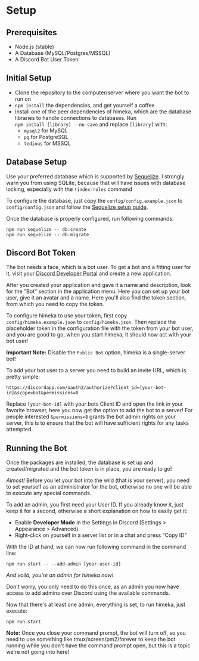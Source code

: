 # Setup

## Prerequisites

- Node.js (stable)
- A Database (MySQL/Postgres/MSSQL)
- A Discord Bot User Token

## Initial Setup

- Clone the repository to the computer/server where you want the bot to run on
- `npm install` the dependencies, and get yourself a coffee
- Install one of the peer dependencies of himeka, which are the database libraries to handle connections to databases. Run  
  `npm install [library] --no-save` and replace `[library]` with:
  - `mysql2` for MySQL
  - `pg` for PostgreSQL
  - `tedious` for MSSQL

## Database Setup

Use your preferred database which is supported by [Sequelize](https://github.com/sequelize/sequelize). I strongly warn you from
using SQLite, because that will have issues with database locking, especially with the `!index-roles` command

To configure the database, just copy the `config/config.example.json` to `config/config.json` and follow the [Sequelize setup guide](http://docs.sequelizejs.com/manual/installation/getting-started.html#setting-up-a-connection).

Once the database is properly configured, run following commands:

```
npm run sequelize -- db:create
npm run sequelize -- db:migrate
```

## Discord Bot Token

The bot needs a face, which is a bot user. To get a bot and a fitting user for it, visit your [Discord Developer Portal](https://discordapp.com/developers/applications/) and create a new application.

After you created your application and gave it a name and description, look for the "Bot" section in the application menu.
Here you can set up your bot user, give it an avatar and a name. Here you'll also find the token section, from which you need
to copy the token.

To configure himeka to use your token, first copy `config/himeka.example.json` to `config/himeka.json`. Then replace the placeholder
token in the configuration file with the token from your bot user, and you are good to go, when you start himeka, it should now act
with your bot user!

**Important Note:** Disable the `Public Bot` option, himeka is a single-server bot!

To add your bot user to a server you need to build an invite URL, which is pretty simple:

```
https://discordapp.com/oauth2/authorize?client_id=[your-bot-id]&scope=bot&permissions=8
```

Replace `[your-bot-id]` with your bots Client ID and open the link in your favorite browser, here you now get the option to add the bot
to a server! For people interested `&permissions=8` grants the bot admin rights on your server, this is to ensure that the bot will have
sufficient rights for any tasks attempted.

## Running the Bot

Once the packages are installed, the database is set up and created/migrated and the bot token is in place, you are ready to go!

_Almost!_ Before you let your bot into the wild (that is your server), you need to set yourself as an administrator for the bot,
otherwise no one will be able to execute any special commands.

To add an admin, you first need your User ID. If you already know it, just keep it for a second, otherwise a short explanation on
how to easily get it:

- Enable **Developer Mode** in the Settings in Discord (Settings > Appearance > Advanced)
- Right-click on yourself in a server list or in a chat and press "Copy ID"

With the ID at hand, we can now run following command in the command line:

```
npm run start -- --add-admin [your-user-id]
```

_And voilà, you're an admin for himeka now!_

Don't worry, you only need to do this once, as an admin you now have access to add admins over Discord using the available commands.

Now that there's at least one admin, everything is set, to run himeka, just execute:

```
npm run start
```

**Note:** Once you close your command prompt, the bot will turn off, so you need to use something like tmux/screen/pm2/forever to keep
the bot running while you don't have the command prompt open, but this is a topic we're not going into here!
